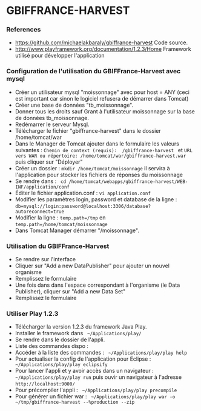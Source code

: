 # GBIFFRANCE-HARVEST

### References
 - https://github.com/michaelakbaraly/gbiffrance-harvest  Code source.
 - http://www.playframework.org/documentation/1.2.3/Home Framework utilisé pour développer l'application

### Configuration de l'utilisation du GBIFFrance-Harvest avec mysql 
 - Créer un utilisateur mysql "moissonnage" avec pour host = ANY (ceci est important car sinon le logiciel refusera de démarrer dans Tomcat)
 - Créer une base de données "tb_moissonnage".
 - Donner tous les droits sauf Grant à l'utilisateur moissonnage sur la base de données tb_moissonnage.
 - Redémarrer le serveur Mysql.
 - Télécharger le fichier "gbiffrance-harvest" dans le dossier /home/tomcat/war
 - Dans le Manager de Tomcat ajouter dans le formulaire les valeurs suivantes : `Chemin de context (requis):  /gbiffrance-harvest ` et `URL vers WAR ou répertoire: /home/tomcat/war/gbiffrance-harvest.war ` puis cliquer sur "Déployer"
 - Créer un dossier : ` mkdir /home/tomcat/moissonnage ` il servira à l'application pour stocker les fichiers de réponses du moissonnage
 - Se rendre dans : ` cd /home/tomcat/webapps/gbiffrance-harvest/WEB-INF/application/conf`
 - Éditer le fichier application.conf : ` vi application.conf `
 - Modifier les paramètres login, password et database de la ligne : ` db=mysql://login:password@localhost:3306/database?autoreconnect=true `
 - Modifier la ligne : ` temp.path=/tmp ` en ` temp.path=/home/tomcat/moissonnage `
 - Dans Tomcat Manager démarrer "/moissonnage".

### Utilisation du GBIFFrance-Harvest 
 - Se rendre sur l'interface
 - Cliquer sur "Add a new DataPublisher" pour ajouter un nouvel organisme
 - Remplissez le formulaire
 - Une fois dans dans l'espace correspondant à l'organisme (le Data Publisher), cliquer sur "Add a new Data Set"
 - Remplissez le formulaire 

### Utiliser Play 1.2.3
 - Télécharger la version 1.2.3 du framework Java Play.
 - Installer le framework dans ` ~/Applications/play/`
 - Se rendre dans le dossier de l'appli.
 - Liste des commandes dispo :
  - Accéder à la liste des commandes : ` ~/Applications/play/play help`
  - Pour actualiser la config de l'application pour Eclipse : ` ~/Applications/play/play eclipsify`
  - Pour lancer l'appli et y avoir accès dans un navigateur : ` ~/Applications/play/play run` puis ouvir un navigateur à l'adresse `http://localhost:9000/ `
  - Pour précompiler l'appli : ` ~/Applications/play/play precompile`
  - Pour générer un fichier war : ` ~/Applications/play/play war -o ~/tmp/gbiffrance-harvest --%production --zip`